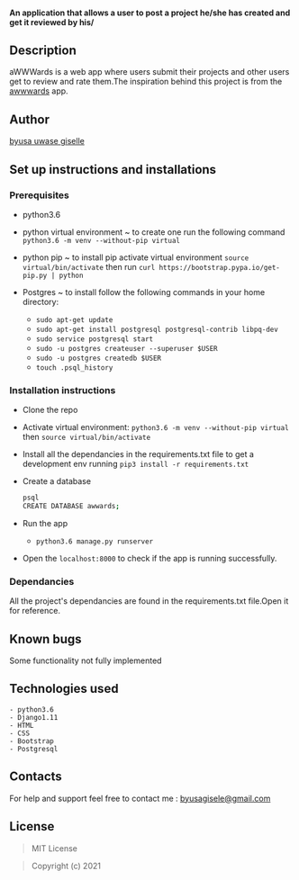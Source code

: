 

#### An application that allows a user to post a project he/she has created and get it reviewed by his/

## Description

aWWWards is a web app where users submit their projects and other users get to review and rate them.The inspiration behind this project is from the [awwwards](https://www.awwwards.com/) app.



## Author

 [byusa uwase giselle](https://github.com/byusa123)

## Set up instructions and installations

### Prerequisites

- python3.6 

- python virtual environment ~ to create one run the following command `python3.6 -m venv --without-pip virtual`

- python pip ~ to install pip activate virtual environment `source virtual/bin/activate` then run `curl https://bootstrap.pypa.io/get-pip.py | python`

- Postgres ~ to install follow the following commands in your home directory:
    - `sudo apt-get update`
    - `sudo apt-get install postgresql postgresql-contrib libpq-dev`
    - `sudo service postgresql start`
    - `sudo -u postgres createuser --superuser $USER`
    - `sudo -u postgres createdb $USER`
    - `touch .psql_history`

### Installation instructions

- Clone the repo

- Activate virtual environment: 
   `python3.6 -m venv --without-pip virtual` then `source virtual/bin/activate`

- Install all the dependancies in the requirements.txt file to get a development env running
   `pip3 install -r requirements.txt`

- Create a database 
  ```bash
  psql
  CREATE DATABASE awwards;
  ```





- Run the app

   - `python3.6 manage.py runserver`

- Open the `localhost:8000` to check if the app is running successfully.

### Dependancies

All the project's dependancies are found in the requirements.txt file.Open it for reference.

## Known bugs

Some functionality not fully implemented

## Technologies used

    - python3.6
    - Django1.11
    - HTML
    - CSS
    - Bootstrap
    - Postgresql



## Contacts

For help and support feel free to contact me : byusagisele@gmail.com

## License

> MIT License

> Copyright (c) 2021
